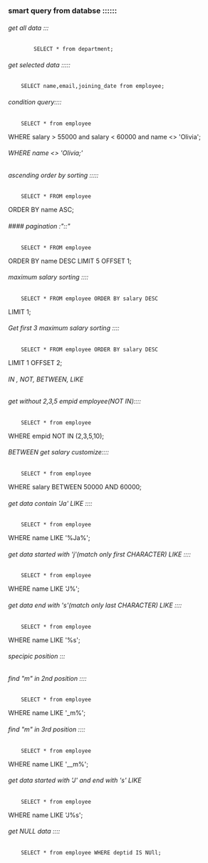 

###  smart query from databse ::::::


######  get all data :::
            SELECT * from department;

######  get selected data :::::
        SELECT name,email,joining_date from employee;

######  condition query::::
        SELECT * from employee
WHERE salary > 55000 and salary < 60000 and name <> 'Olivia';
######  WHERE name <> 'Olivia;'


######  ascending order by sorting :::::
        SELECT * FROM employee
ORDER BY name
ASC;


######   #### pagination :"::"
        SELECT * FROM employee
ORDER BY name
DESC LIMIT 5 OFFSET 1; 

######  maximum salary sorting ::::

        SELECT * FROM employee ORDER BY salary DESC 
LIMIT 1;


######  Get first 3 maximum salary sorting ::::

        SELECT * FROM employee ORDER BY salary DESC 
LIMIT 1 OFFSET 2;

######  IN , NOT, BETWEEN, LIKE

######  get without 2,3,5 empid employee(NOT IN)::::

        SELECT * from employee 
WHERE empid  NOT IN (2,3,5,10);

######  BETWEEN get salary customize::::

        SELECT * from employee
WHERE salary BETWEEN 50000 AND 60000;

######  get data contain 'Ja' LIKE ::::
        SELECT * from employee
WHERE name  LIKE '%Ja%';


######  get data started with 'j'(match only first CHARACTER)  LIKE ::::
        SELECT * from employee
WHERE name  LIKE 'J%';

######  get data end with 's'(match only last CHARACTER)  LIKE ::::
        SELECT * from employee
WHERE name  LIKE '%s';



######  specipic position :::


######  find "m" in 2nd position  ::::
        SELECT * from employee
WHERE name  LIKE '_m%';


######  find "m" in 3rd position  ::::
        SELECT * from employee
WHERE name  LIKE '__m%';


######  get data started with 'J' and end with 's' LIKE

        SELECT * from employee
WHERE name  LIKE 'J%s';

######  get NULL data ::::

        SELECT * from employee WHERE deptid IS NUll;